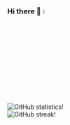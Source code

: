 ### Hi there 👋 <img src="https://api.dicebear.com/6.x/icons/svg?seed=thisiscoding1234&scale=120&radius=50&backgroundColor=ffcc80,90caf9&backgroundType=gradientLinear&backgroundRotation=360,-360" alt="avatar" style="height:5%;width:5%;" />

<picture>
  <source media="(prefers-color-scheme: dark)" srcset="https://github-readme-stats.vercel.app/api?username=thisiscoding1234&theme=solarized-dark&show_icons=true&show=reviews,discussions_started,discussions_answered,prs_merged,prs_merged_percentage">
  <source media="(prefers-color-scheme: light)" srcset="https://github-readme-stats.vercel.app/api?username=thisiscoding1234&theme=solarized-light&show_icons=true&show=reviews,discussions_started,discussions_answered,prs_merged,prs_merged_percentage">
  <img alt="GitHub statistics!" src="https://github-readme-stats.vercel.app/api?username=thisiscoding1234&theme=transparent&show_icons=true&show=reviews,discussions_started,discussions_answered,prs_merged,prs_merged_percentage">
</picture>

<br/>


<picture>
  <source media="(prefers-color-scheme: dark)" srcset="https://github-readme-streak-stats.herokuapp.com?user=thisiscoding1234&theme=solarized-dark&hide_border=true">
  <source media="(prefers-color-scheme: light)" srcset="https://github-readme-streak-stats.herokuapp.com?user=thisiscoding1234&theme=solarized-light&hide_border=true">
  <img alt="GitHub streak!" src="https://github-readme-streak-stats.herokuapp.com?user=thisiscoding1234&transparent&hide_border=true">
</picture>
